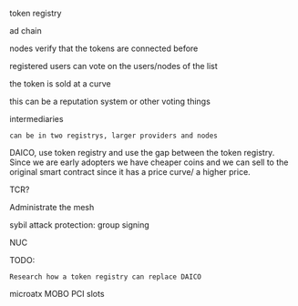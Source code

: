 token registry

ad chain

nodes verify that the tokens are connected before

registered users can vote on the users/nodes of the list

the token is sold at a curve

this can be a reputation system or other voting things


intermediaries

    can be in two registrys, larger providers and nodes

DAICO, use token registry and use the gap between the token registry. Since we are early adopters we have cheaper coins and we can sell to the original smart contract since it has a price curve/ a higher price.


TCR?

Administrate the mesh


sybil attack protection: group signing


NUC

TODO:

    Research how a token registry can replace DAICO



microatx MOBO PCI slots
